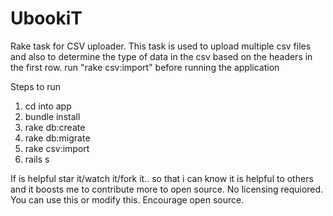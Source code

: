 # UbookiT
Rake task for CSV uploader. 
This task is used to upload multiple csv files and  also to determine the type of data
in the csv based on the headers in the first row. 
run "rake csv:import" before running the application

Steps to run
1. cd into app
2. bundle install
3. rake db:create
4. rake db:migrate
5. rake csv:import
6. rails s
 


If is helpful star it/watch it/fork it.. so that i can know it is helpful to others and it boosts me to contribute more to open source. 
No licensing requiored. You can use this or modify this. Encourage open source. 
